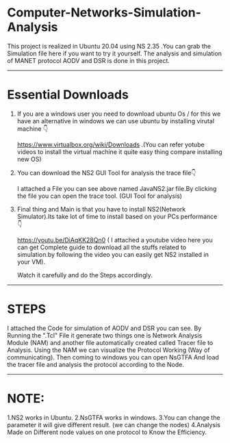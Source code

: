 # Computer-Networks-Simulation-Analysis
This project is realized in Ubuntu 20.04 using NS 2.35 .You can grab the Simulation file here if you want to try it yourself. The analysis and simulation of MANET protocol AODV and DSR is done in this project.

----------------------------------------------------------------------------------------------------------------------------------------------------------------------

# Essential Downloads

1. If you are a windows user you need to download ubuntu Os / for this we have an alternative in windows we can use ubuntu by installing virutal machine 👇

    https://www.virtualbox.org/wiki/Downloads .(You can refer yotube videos to install the virtual machine it quite easy thing compare installing new OS)

2. You can download the NS2 GUI Tool for analysis the trace file👇

    I attached a File you can see above named JavaNS2.jar file.By clicking the file you can open the trace tool. (GUI Tool for analysis)

3. Final thing and Main is that you have to install NS2(Network Simulator).Its take lot of time to install based on your PCs performance 👇

    https://youtu.be/DiAqKK28Qn0 ( I attached a youtube video here you can get Complete guide to download all the stuffs related to simulation.by following the video you     can easily get NS2 installed in your VM).
    
    Watch it carefully and do the Steps accordingly.

-----------------------------------------------------------------------------------------------------------------------------------------------------------------------
# STEPS

I attached the Code for simulation of AODV and DSR you can see. By Running the ".Tcl" File it generate two things one is Network Analysis Module (NAM) and another file automatically created called Tracer file to Analysis. Using the NAM we can visualize the Protocol Working (Way of communicating). Then coming to windows you can open NsGTFA And load the tracer file and analysis the protocol according to the Node.

-----------------------------------------------------------------------------------------------------------------------------------------------------------------------
# NOTE:

1.NS2 works in Ubuntu.
2.NsGTFA works in windows.
3.You can change the parameter it will give different result. (we can change the nodes)
4.Analysis Made on Different node values on one protocol to Know the Efficiency.
